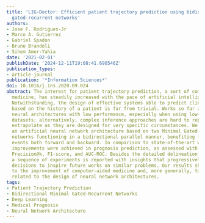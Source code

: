 ```yaml
---
title: 'LIG-Doctor: Efficient patient trajectory prediction using bidirectional minimal
  gated-recurrent networks'
authors:
- Jose F. Rodrigues-Jr
- Marco A. Gutierrez
- Gabriel Spadon
- Bruno Brandoli
- Sihem Amer-Yahia
date: '2021-02-01'
publishDate: '2024-12-11T19:08:41.690546Z'
publication_types:
- article-journal
publication: '*Information Sciences*'
doi: 10.1016/j.ins.2020.09.024
abstract: The interest for patient trajectory prediction, a sort of computer-aided
  medicine, has steadily increased with the pace of artificial intelligence innovation.
  Notwithstanding, the design of effective systems able to predict clinical outcomes
  based on the history of a patient is far from trivial. Works so far are based on
  neural architectures with low performance, especially when using low-cardinality
  datasets; alternatively, complex inference approaches are hard to reproduce and/or
  extrapolate as they are designed for very specific circumstances. We introduce LIG-Doctor,
  an artificial neural network architecture based on two Minimal Gated Recurrent Unit
  networks functioning in a bidirectional parallel manner, benefiting from temporal
  events both forward and backward. In comparison to state-of-the-art works, consistent
  improvements were achieved in prognosis prediction, as assessed with metrics Recall@k,
  Precision@k, F1-score, and AUC-ROC. Besides the detailed delineation of our architecture,
  a sequence of experiments is reported with insights that progressively guided design
  decisions to inspire future works on similar problems. Our results shall contribute
  to the improvement of computer-aided medicine and, more generally, to processes
  related to the design of neural network architectures.
tags:
- Patient Trajectory Prediction
- Bidirectional Minimal Gated-Recurrent Networks
- Deep Learning
- Medical Prognosis
- Neural Network Architecture
---
```

